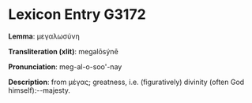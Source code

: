 # Lexicon Entry G3172

**Lemma**: μεγαλωσύνη

**Transliteration (xlit)**: megalōsýnē

**Pronunciation**: meg-al-o-soo'-nay

**Description**:
from μέγας; greatness, i.e. (figuratively) divinity (often God himself):--majesty.
